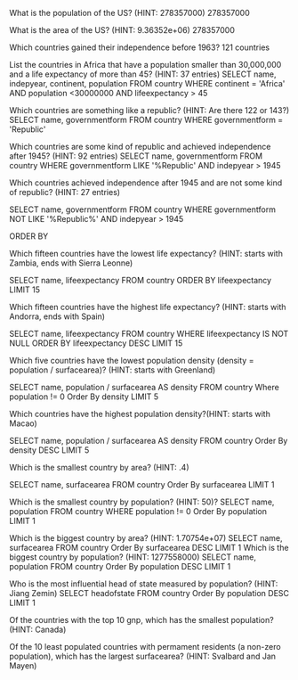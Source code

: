 What is the population of the US? (HINT: 278357000)
278357000

What is the area of the US? (HINT: 9.36352e+06)
278357000

Which countries gained their independence before 1963?
121 countries

List the countries in Africa that have a population smaller than 30,000,000 and a life 
expectancy of more than 45? (HINT: 37 entries)
SELECT name, indepyear, continent, population
FROM country
WHERE continent = 'Africa'
AND population <30000000
AND lifeexpectancy > 45


Which countries are something like a republic? (HINT: Are there 122 or 143?)
SELECT name, governmentform
FROM country
WHERE governmentform = 'Republic'

Which countries are some kind of republic and achieved independence after 1945? (HINT: 92 entries)
SELECT name, governmentform
FROM country
WHERE governmentform
LIKE '%Republic'
AND indepyear > 1945


Which countries achieved independence after 1945 and are not some kind of republic? (HINT: 27 entries)

SELECT name, governmentform
FROM country
WHERE governmentform
NOT LIKE '%Republic%'
AND indepyear > 1945

ORDER BY

Which fifteen countries have the lowest life expectancy? (HINT: starts with Zambia, ends with Sierra Leonne)

SELECT name, lifeexpectancy 
FROM country
ORDER BY lifeexpectancy LIMIT 15


Which fifteen countries have the highest life expectancy? (HINT: starts with Andorra, ends with Spain)

SELECT name, lifeexpectancy 
FROM country
WHERE lifeexpectancy IS NOT NULL
ORDER BY  lifeexpectancy DESC
LIMIT 15 


Which five countries have the lowest population density (density = population / surfacearea)? (HINT: starts with Greenland)

SELECT name, population / surfacearea AS density 
FROM country
Where population != 0
Order By density 
LIMIT 5

Which countries have the highest population density?(HINT: starts with Macao)

SELECT name, population / surfacearea AS density 
FROM country
Order By density DESC
LIMIT 5


Which is the smallest country by area? (HINT: .4)

SELECT name, surfacearea
FROM country
Order By surfacearea
LIMIT 1

Which is the smallest country by population? (HINT: 50)?
SELECT name, population
FROM country
WHERE population != 0
Order By population
LIMIT 1

Which is the biggest country by area? (HINT: 1.70754e+07)
SELECT name, surfacearea
FROM country
Order By surfacearea DESC
LIMIT 1
Which is the biggest country by population? (HINT: 1277558000)
SELECT name, population
FROM country
Order By population DESC
LIMIT 1


Who is the most influential head of state measured by population? (HINT: Jiang Zemin)
SELECT headofstate
FROM country
Order By population DESC
LIMIT 1

Of the countries with the top 10 gnp, which has the smallest population? (HINT: Canada)


Of the 10 least populated countries with permament residents (a non-zero population), which has the largest surfacearea? (HINT: Svalbard and Jan Mayen)